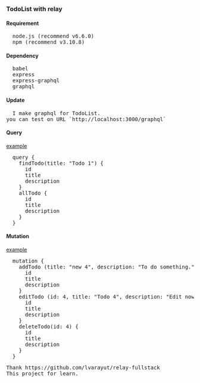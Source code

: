 <h3>TodoList with relay</h3>

<h4>Requirement</h4>
<pre>
  node.js (recommend v6.6.0)
  npm (recommend v3.10.8)
</pre>

<h4>Dependency</h4>
<pre>
  babel
  express
  express-graphql
  graphql
</pre>

<h4>Update</h4>
<pre>  I make graphql for TodoList.
you can test on URL `http://localhost:3000/graphql`</pre>

<h4>Query</h4>
<u>example</u>
<pre>
  query {
    findTodo(title: "Todo 1") {
      id
      title
      description
    }
    allTodo {
      id
      title
      description
    }
  }
</pre>

<h4>Mutation</h4>
<u>example</u>
<pre>
  mutation {
    addTodo (title: "new 4", description: "To do something.") {
      id
      title
      description
    }
    editTodo (id: 4, title: "Todo 4", description: "Edit now") {
      id
      title
      description
    }
    deleteTodo(id: 4) {
      id
      title
      description
    }
  }
</pre>

<pre>Thank https://github.com/lvarayut/relay-fullstack
This project for learn.</pre>
